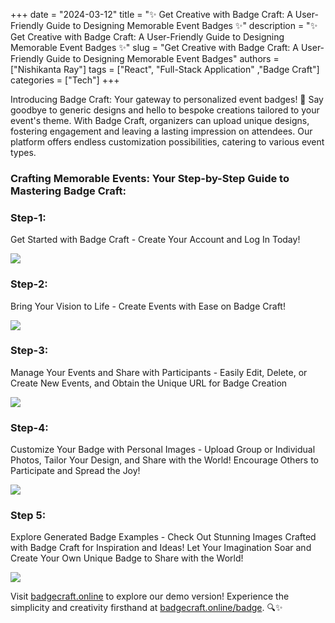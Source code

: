 +++
date = "2024-03-12"
title = "✨ Get Creative with Badge Craft: A User-Friendly Guide to Designing Memorable Event Badges ✨"
description = "✨ Get Creative with Badge Craft: A User-Friendly Guide to Designing Memorable Event Badges ✨"
slug = "Get Creative with Badge Craft: A User-Friendly Guide to Designing Memorable Event Badges"
authors = ["Nishikanta Ray"]
tags = ["React", "Full-Stack Application" ,"Badge Craft"]
categories = ["Tech"]
+++


Introducing Badge Craft: Your gateway to personalized event badges! 🎉 Say goodbye to generic designs and hello to bespoke creations tailored to your event's theme. With Badge Craft, organizers can upload unique designs, fostering engagement and leaving a lasting impression on attendees. Our platform offers endless customization possibilities, catering to various event types.

### Crafting Memorable Events: Your Step-by-Step Guide to Mastering Badge Craft:

### Step-1:

Get Started with Badge Craft - Create Your Account and Log In Today!

![](https://cdn.hashnode.com/res/hashnode/image/upload/v1710869419528/e4f4ff00-e76f-4d41-b388-9dbb700120ec.png)

### Step-2:

Bring Your Vision to Life - Create Events with Ease on Badge Craft!

![](https://cdn.hashnode.com/res/hashnode/image/upload/v1710869531497/4e136f36-2144-4027-9816-e1a9b9abd58c.png)

### Step-3:

Manage Your Events and Share with Participants - Easily Edit, Delete, or Create New Events, and Obtain the Unique URL for Badge Creation

![](https://cdn.hashnode.com/res/hashnode/image/upload/v1710869769514/40374062-a324-4231-b787-54d0f75bd853.png)

### Step-4:

Customize Your Badge with Personal Images - Upload Group or Individual Photos, Tailor Your Design, and Share with the World! Encourage Others to Participate and Spread the Joy!

![](https://cdn.hashnode.com/res/hashnode/image/upload/v1710869981038/3a1be6e1-bdd4-423a-bed9-304573b268cb.png)

### Step 5:

Explore Generated Badge Examples - Check Out Stunning Images Crafted with Badge Craft for Inspiration and Ideas! Let Your Imagination Soar and Create Your Own Unique Badge to Share with the World!

![](https://cdn.hashnode.com/res/hashnode/image/upload/v1710871093159/29addd83-a670-4818-860c-68eee10c647a.png)

Visit [badgecraft.online](http://badgecraft.online) to explore our demo version! Experience the simplicity and creativity firsthand at [badgecraft.online/badge](http://badgecraft.online/badge). 🔍✨